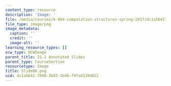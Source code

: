 ```yaml
---
content_type: resource
description: 'Image: '
file: /media/courses/6-004-computation-structures-spring-2017/dc1a564276983b421b46f9fad130d822_Slide06.png
file_type: image/png
image_metadata:
  caption: ''
  credit: ''
  image-alt: ''
learning_resource_types: []
ocw_type: OCWImage
parent_title: 21.1 Annotated Slides
parent_type: CourseSection
resourcetype: Image
title: Slide06.png
uid: dc1a5642-7698-3b42-1b46-f9fad130d822
---
```

